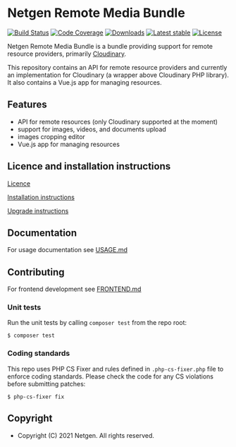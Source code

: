 # Netgen Remote Media Bundle

[![Build Status](https://img.shields.io/travis/netgen/NetgenRemoteMediaBundle.svg?style=flat-square)](https://travis-ci.org/netgen/NetgenRemoteMediaBundle)
[![Code Coverage](https://img.shields.io/codecov/c/github/netgen/NetgenRemoteMediaBundle.svg?style=flat-square)](https://codecov.io/gh/netgen/NetgenRemoteMediaBundle)
[![Downloads](https://img.shields.io/packagist/dt/netgen/remote-media-bundle.svg?style=flat-square)](https://packagist.org/packages/netgen/remote-media-bundle)
[![Latest stable](https://img.shields.io/packagist/v/netgen/remote-media-bundle.svg?style=flat-square)](https://packagist.org/packages/netgen/remote-media-bundle)
[![License](https://img.shields.io/github/license/netgen/NetgenRemoteMediaBundle.svg?style=flat-square)](LICENCE)

Netgen Remote Media Bundle is a bundle providing support for remote resource providers, primarily [Cloudinary](http://cloudinary.com/).

This repository contains an API for remote resource providers and currently an implementation for Cloudinary (a wrapper above Cloudinary PHP library). It also contains a Vue.js app for managing resources. 

## Features

- API for remote resources (only Cloudinary supported at the moment)
- support for images, videos, and documents upload
- images cropping editor
- Vue.js app for managing resources

## Licence and installation instructions

[Licence](LICENCE)

[Installation instructions](docs/INSTALL.md)

[Upgrade instructions](docs/UPGRADE.md)

## Documentation

For usage documentation see [USAGE.md](docs/USAGE.md)

## Contributing

For frontend development see [FRONTEND.md](docs/frontend.md)

### Unit tests

Run the unit tests by calling `composer test` from the repo root:

```
$ composer test
```

### Coding standards

This repo uses PHP CS Fixer and rules defined in `.php-cs-fixer.php` file to enforce coding
standards. Please check the code for any CS violations before submitting patches:

```
$ php-cs-fixer fix
```

## Copyright

- Copyright (C) 2021 Netgen. All rights reserved.
